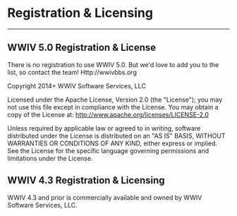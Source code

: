 # Registration & Licensing
***
## WWIV 5.0 Registration & License
There is no registration to use WWIV 5.0. But we'd love to add you to the list, so contact the team! Http://wwivbbs.org


Copyright 2014+ WWIV Software Services, LLC

Licensed under the Apache License, Version 2.0 (the "License");
you may not use this file except in compliance with the License.
You may obtain a copy of the License at: 
http://www.apache.org/licenses/LICENSE-2.0

Unless required by applicable law or agreed to in writing, software
distributed under the License is distributed on an "AS IS" BASIS,
WITHOUT WARRANTIES OR CONDITIONS OF ANY KIND, either express or implied.
See the License for the specific language governing permissions and
limitations under the License.

## WWIV 4.3 Registration & Licensing

WWIV 4.3 and prior is commercially available and owned by WWIV Software Services, LLC.

